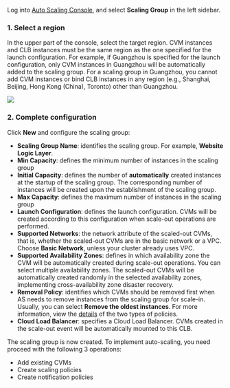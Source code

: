 Log into [Auto Scaling Console](https://console.cloud.tencent.com/autoscaling/config), and select **Scaling Group** in the left sidebar.

### 1. Select a region

In the upper part of the console, select the target region. CVM instances and CLB instances must be the same region as the one specified for the launch configuration. For example, if Guangzhou is specified for the launch configuration, only CVM instances in Guangzhou will be automatically added to the scaling group. For a scaling group in Guangzhou, you cannot add CVM instances or bind CLB instances in any region (e.g., Shanghai, Beijing, Hong Kong (China), Toronto) other than Guangzhou.

![](https://main.qcloudimg.com/raw/950695bd0e5b50414e929c414fa198b2.png)

### 2. Complete configuration
Click **New** and configure the scaling group:

  - **Scaling Group Name**: identifies the scaling group. For example, **Website Logic Layer**.
  - **Min Capacity**: defines the minimum number of instances in the scaling group
  - **Initial Capacity**: defines the number of **automatically** created instances at the startup of the scaling group. The corresponding number of instances will be created upon the establishment of the scaling group.
  - **Max Capacity**: defines the maximum number of instances in the scaling group
  - **Launch Configuration**: defines the launch configuration. CVMs will be created according to this configuration when scale-out operations are performed.
  - **Supported Networks**: the network attribute of the scaled-out CVMs, that is, whether the scaled-out CVMs are in the basic network or a VPC. Choose **Basic Network**, unless your cluster already uses VPC.
  - **Supported Availability Zones**: defines in which availability zone the CVM will be automatically created during scale-out operations. You can select multiple availability zones. The scaled-out CVMs will be automatically created randomly in the selected availability zones, implementing cross-availability zone disaster recovery.
  - **Removal Policy**: identifies which CVMs should be removed first when AS needs to remove instances from the scaling group for scale-in. Usually, you can select **Remove the oldest instances**. For more information, view the [details](https://intl.cloud.tencent.com/document/product/377/4166) of the two types of policies.
  - **Cloud Load Balancer**: specifies a Cloud Load Balancer. CVMs created in the scale-out event will be automatically mounted to this CLB.

The scaling group is now created. To implement auto-scaling, you need proceed with the following 3 operations:
 - Add existing CVMs
 - Create scaling policies
 - Create notification policies
